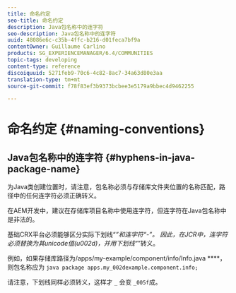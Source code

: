 ```yaml
---
title: 命名约定
seo-title: 命名约定
description: Java包名称中的连字符
seo-description: Java包名称中的连字符
uuid: 48086e6c-c35b-4ffc-b216-d01feca7bf9a
contentOwner: Guillaume Carlino
products: SG_EXPERIENCEMANAGER/6.4/COMMUNITIES
topic-tags: developing
content-type: reference
discoiquuid: 5271feb9-70c6-4c82-8ac7-34a63d80e3aa
translation-type: tm+mt
source-git-commit: f78f83ef3b9373bcbee3e5179a9bbec4d9462255

---
```



# 命名约定 {#naming-conventions}

## Java包名称中的连字符 {#hyphens-in-java-package-name}

为Java类创建位置时，请注意，包名称必须与存储库文件夹位置的名称匹配，路径中的任何连字符必须正确转义。

在AEM开发中，建议在存储库项目名称中使用连字符，但连字符在Java包名称中是非法的。

基础CRX平台必须能够区分实际下划线“_”和连字符“-”。 因此，在JCR中，连字符必须替换为其unicode值(u002d)，并用下划线“_”转义。

例如，如果存储库路径为/apps/my-example/component/info/Info.java ****，则包名称应为 `java package apps.my_002dexample.component.info;`

请注意，下划线同样必须转义，这样才 `_` 会变 `_005f`成。
